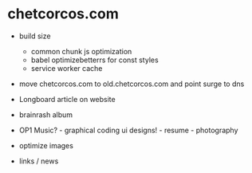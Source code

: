# chetcorcos.com

* build size
	* common chunk js optimization
	* babel optimizebetterrs for const styles
	* service worker cache

* move chetcorcos.com to old.chetcorcos.com and point surge to dns

- Longboard article on website
- brainrash album
- OP1 Music? - graphical coding ui designs! - resume - photography

- optimize images

* links / news
